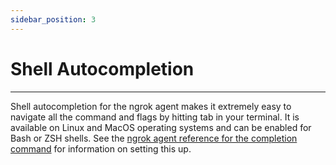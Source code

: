 ```yaml
---
sidebar_position: 3
---
```


# Shell Autocompletion
--------------------

Shell autocompletion for the ngrok agent makes it extremely easy to navigate all the command and flags by hitting tab in your terminal. It is available on Linux and MacOS operating systems and can be enabled for Bash or ZSH shells. See the [ngrok agent reference for the completion command](/secure-tunnels/ngrok-agent/reference/ngrok#ngrok-completion) for information on setting this up.